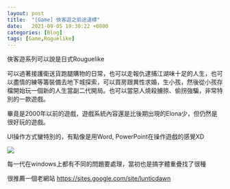 ```yaml
---
layout: post
title:  "[Game] 俠客遊之前途道標"
date:   2021-09-05 19:30:22 +0800
categories: [Blog]
tags: [Game,Roguelike]
---
```


俠客遊系列可以說是日式Rouguelike

可以過著接護衛送貨跑腿購物的日常，也可以走報仇逮捕江湖味十足的人生，也可以盡情的練等籌裝備去地下城探索，可以買房跟異性求婚，生小孩，然後從小孩存檔開始玩一個新的人生當副二代開局。也可以當惡人燒殺擄掠、偷拐強騙，非常特別的一款遊戲。

畢竟是2000年以前的遊戲，遊戲系統內容還是比後期出現的Elona少，但仍然是很好玩的遊戲。

UI操作方式蠻特別的，有點像是用Word, PowerPoint在操作遊戲的感覺XD

![](/Images/Game/Artdink/俠客遊之前途道標.PNG)

每一代在windows上都有不同的問題要處理，當初也是搞字體重疊找了很種

很推薦一個老網站 https://sites.google.com/site/lunticdawn